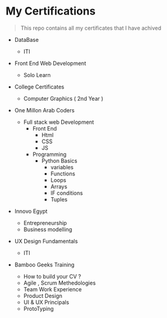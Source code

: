 # My Certifications
> This repo contains all my certificates that I have achived
> 
- DataBase
  - ITI 
  
- Front End Web Development
  - Solo Learn
  
- College Certificates
  - Computer Graphics ( 2nd Year )
  
- One Millon Arab Coders 
  - Full stack web Development
    - Front End
      - Html 
      - CSS
      -  JS
    - Programming
      - Python Basics
        - variables
        - Functions
        - Loops
        - Arrays
        - IF conditions
        - Tuples

- Innovo Egypt
  - Entrepreneurship
  - Business modelling
  
  
- UX Design Fundamentals
  - ITI

- Bamboo Geeks Training
    - How to build your CV ?
    - Agile , Scrum Methedologies
    - Team Work Experience 
    - Product Design 
    - UI & UX Principals
    - ProtoTyping
